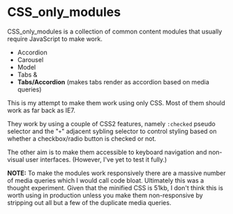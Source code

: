 # CSS_only_modules

CSS_only_modules is a collection of common content modules that usually require JavaScript to make work.

*	Accordion
*	Carousel
*	Model
*	Tabs &
*	__Tabs/Accordion__ (makes tabs render as accordion based on media queries)


This is my attempt to make them work using only CSS. Most of them should work as far back as IE7.

They work by using a couple of CSS2 features, namely `:checked` pseudo selector and the "`+`" adjacent sybling selector to control styling based on whether a checkbox/radio button is checked or not.

The other aim is to make them accessible to keyboard navigation and non-visual user interfaces. (However, I've yet to test it fully.)

__NOTE:__ To make the modules work responsively there are a massive number of media queries which I would call code bloat. Ultimately this was a thought experiment. Given that the minified CSS is 51kb, I don't think this is worth using in production unless you make them non-responsive by stripping out all but a few of the duplicate media queries.
